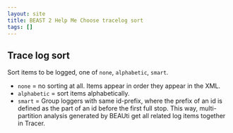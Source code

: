 ```yaml
---
layout: site
title: BEAST 2 Help Me Choose tracelog sort
tags: []
---
```


## Trace log sort

Sort items to be logged, one of `none`, `alphabetic`, `smart`.

* `none` = no sorting at all. Items appear in order they appear in the XML.
* `alphabetic` = sort items alphabetically.
* `smart` = Group loggers with same id-prefix, where the prefix of an id is defined as the part of an id before the first full stop. This way, multi-partition analysis generated by BEAUti get all related log items together in Tracer.
